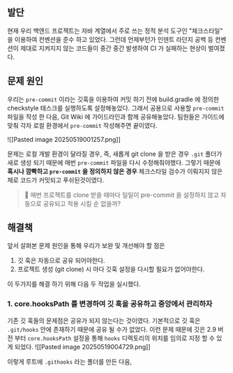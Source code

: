
## 발단
현재 우리 백엔드 프로젝트는 자바 계열에서 주로 쓰는 정적 분석 도구인 "체크스타일" 을 이용하여 컨벤션을 준수 하고 있었다. 그런데 언제부턴가 인덴트 라던지 공백 등 컨벤션이 제대로 지켜지지 않는 코드들이 중간 중간 발생하여 CI 가 실패하는 현상이 벌여졌다.

## 문제 원인
우리는 ``pre-commit`` 이라는 깃훅을 이용하여 커밋 하기 전에 build.gradle 에 정의한 checkstyle 태스크를 실행하도록 설정해놓았다. 그래서 공용으로 사용할 ``pre-commit`` 파일을 작성 한 다음, Git Wiki 에 가이드라인과 함께 공유해놓았다. 팀원들은 가이드에 맞춰 각자 로컬 환경에서 ``pre-commit`` 작성해주면 끝이였다.

![[Pasted image 20250519001257.png]]

문제는 로컬 개발 환경이 달라질 경우, 즉, 새롭게 git clone 을 받은 경우 ``.git`` 폴더가 새로 생성 되기 때문에  매번 ``pre-commit`` 파일을 다시 수정해줘야했다. 그렇기 때문에 **혹시나 깜빡하고 ``pre-commit`` 을 정의하지 않은 경우** 체크스타일 검수가 이뤄지지 않은 채로 코드가 커밋되고 푸쉬된것이였다. 

> 🤔 매번 프로젝트를 clone 받을 때마다 일일이 pre-commit 을 설정하지 않고 자동으로 공유되고 적용 시킬 순 없을까?
## 해결책

앞서 살펴본 문제 원인을 통해 우리가 보완 및 개선해야 할 점은
1. 깃 훅은 자동으로 공유 되어야한다.
2. 프로젝트 생성 (git clone) 시 마다 깃훅 설정을 다시할 필요가 없어야한다.

이 두가지를 해결 하기 위해 다음 두 작업을 실시했다.
### 1. core.hooksPath 를 변경하여 깃 훅을 공유하고 중앙에서 관리하자
기존 깃 훅들의 문제점은 공유가 되지 않는다는 것이였다. 기본적으로 깃 훅은 ``.git/hooks`` 안에 존재하기 때문에 공유 될 수가 없었다. 이런 문제 때문에 깃은 2.9 버전 부터 ``core.hooksPath`` 설정을 통해 ``hooks`` 디렉토리의 위치를 임의로 지정 할 수 있게 되었다. 
![[Pasted image 20250519004729.png]]

이렇게 루트에 ``.githooks`` 라는 폴더를 만든 다음, 

```shell

```
